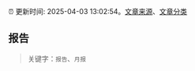 :alarm_clock: 更新时间: 2025-04-03 13:02:54。[文章来源](/README.md)、[文章分类](/TAGS.md)

## 报告


> 关键字：`报告`、`月报`



